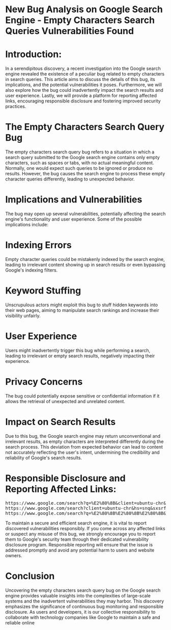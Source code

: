 
# New Bug Analysis on Google Search Engine - Empty Characters Search Queries Vulnerabilities Found

# Introduction:
In a serendipitous discovery, a recent investigation into the Google search engine revealed the existence of a peculiar bug related to empty characters in search queries. This article aims to discuss the details of this bug, its implications, and the potential vulnerabilities it poses. Furthermore, we will also explore how the bug could inadvertently impact the search results and user experience. Lastly, we will provide a platform for reporting affected links, encouraging responsible disclosure and fostering improved security practices.

# The Empty Characters Search Query Bug
The empty characters search query bug refers to a situation in which a search query submitted to the Google search engine contains only empty characters, such as spaces or tabs, with no actual meaningful content. Normally, one would expect such queries to be ignored or produce no results. However, the bug causes the search engine to process these empty character queries differently, leading to unexpected behavior.

# Implications and Vulnerabilities
The bug may open up several vulnerabilities, potentially affecting the search engine's functionality and user experience. Some of the possible implications include:

# Indexing Errors
Empty character queries could be mistakenly indexed by the search engine, leading to irrelevant content showing up in search results or even bypassing Google's indexing filters.

# Keyword Stuffing 
Unscrupulous actors might exploit this bug to stuff hidden keywords into their web pages, aiming to manipulate search rankings and increase their visibility unfairly.

# User Experience
Users might inadvertently trigger this bug while performing a search, leading to irrelevant or empty search results, negatively impacting their experience.

# Privacy Concerns
The bug could potentially expose sensitive or confidential information if it allows the retrieval of unexpected and unrelated content.

# Impact on Search Results
Due to this bug, the Google search engine may return unconventional and irrelevant results, as empty characters are interpreted differently during the search process. This deviation from expected behavior can lead to content not accurately reflecting the user's intent, undermining the credibility and reliability of Google's search results.

# Responsible Disclosure and Reporting Affected Links:

<pre>
https://www.google.com/search?q=%E2%80%8B&client=ubuntu-chr&sourceid=chrome&ie=UTF-8
https://www.google.com/search?client=ubuntu-chr&hs=snq&sxsrf=AB5stBg2nCtsakuxyw21w5zBGiasVblZwA:1690805987571&q=%E2%80%8B&tbm=isch&source=lnms&sa=X&ved=2ahUKEwirwpeS97 iAAxUjVKQEHROFCkEQ0pQJegQIChAB&biw=1600&bih=690&dpr=1
https://www.google.com/search?q=%E2%80%8B%E2%80%8B%E2%80%8B&client=ubuntu-chr&hs=yLW&sxsrf=AB5stBjBqCgx1gAJctFvwNpEGflLcklsbQ:1690806818325&filter=0&biw=16 00&bih=690&dpr =1
</pre>

To maintain a secure and efficient search engine, it is vital to report discovered vulnerabilities responsibly. If you come across any affected links or suspect any misuse of this bug, we strongly encourage you to report them to Google's security team through their dedicated vulnerability disclosure program. Responsible reporting will ensure that the issue is addressed promptly and avoid any potential harm to users and website owners.

# Conclusion
Uncovering the empty characters search query bug on the Google search engine provides valuable insights into the complexities of large-scale systems and the inadvertent vulnerabilities they may harbor. This discovery emphasizes the significance of continuous bug monitoring and responsible disclosure. As users and developers, it is our collective responsibility to collaborate with technology companies like Google to maintain a safe and reliable online

